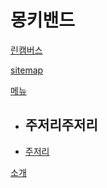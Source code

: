# 몽키밴드

[린캠버스](doc/leancanvas.md)

[sitemap](doc/sitemap.md)

[메뉴]()

  * ## 주저리주저리
  * [주저리](doc/idea.md)

[소개](doc/read_monkey.md)

<style>
.dropdown{
	display: flex !important;
}
#md-content{
	width: 100% !important;
}
.img-thumbnail{
	/*width: 100%;*/
}

#md-page-menu{
	display:none;
}

iframe{
	width: 100%;
	height: 600px;
]}
</style>
